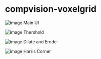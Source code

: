 # compvision-voxelgrid

![image](https://github.com/Tejas-MD/compvision-voxelgrid/assets/66009946/00f337c2-c39b-44a2-9748-4d7c6cb26a41)
Main UI

![image](https://github.com/Tejas-MD/compvision-voxelgrid/assets/66009946/dec98475-7916-4762-82c6-37de27f09e16)
Thershold

![image](https://github.com/Tejas-MD/compvision-voxelgrid/assets/66009946/4564856f-1aad-484d-9b11-64af4acdbf7e)
Dilate and Erode

![image](https://github.com/Tejas-MD/compvision-voxelgrid/assets/66009946/356627a3-7eb6-417f-930b-54c743f30ed1)
Harris Corner

